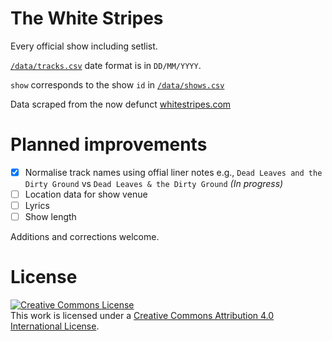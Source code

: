 # The White Stripes

Every official show including setlist. 

[`/data/tracks.csv`](/data/tracks.csv) date format is in `DD/MM/YYYY`.

`show` corresponds to the show `id` in [`/data/shows.csv`](/data/shows.csv)

Data scraped from the now defunct [whitestripes.com](http://whitestripes.com)

# Planned improvements

- [x] Normalise track names using offial liner notes e.g., `Dead Leaves and the Dirty Ground` vs `Dead Leaves & the Dirty Ground` _(In progress)_
- [ ] Location data for show venue
- [ ] Lyrics
- [ ] Show length

Additions and corrections welcome.

# License

<a rel="license" href="http://creativecommons.org/licenses/by/4.0/"><img alt="Creative Commons License" style="border-width:0" src="https://i.creativecommons.org/l/by/4.0/88x31.png" /></a><br />This work is licensed under a <a rel="license" href="http://creativecommons.org/licenses/by/4.0/">Creative Commons Attribution 4.0 International License</a>.
